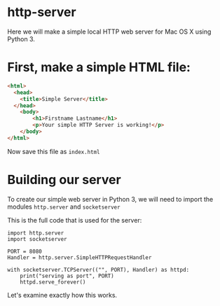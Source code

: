 # http-server
Here we will make a simple local HTTP web server for Mac OS X using Python 3.

# First, make a simple HTML file:

```html
<html>
  <head>
    <title>Simple Server</title>
  </head>
    <body>
        <h1>Firstname Lastname</h1>
        <p>Your simple HTTP Server is working!</p>
    </body>
</html>
```
Now save this file as `index.html`

# Building our server
To create our simple web server in Python 3, we will need to import the modules `http.server` and `socketserver`

This is the full code that is used for the server:
```script
import http.server
import socketserver

PORT = 8080
Handler = http.server.SimpleHTTPRequestHandler

with socketserver.TCPServer(("", PORT), Handler) as httpd:
    print("serving as port", PORT)
    httpd.serve_forever()
```
Let's examine exactly how this works.
